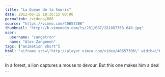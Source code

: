 ```yaml
---
title: "La Queue de la Souris"
date: 2012-06-15 18:36:15 00:00
permalink: /videos/866
source: "https://vimeo.com/40657306"
thumbnail: "http://b.vimeocdn.com/ts/281/087/281087353_640.jpg"
user:
  username: "zangetron"
  name: "Alex Zangeneh"
tags: ["animation short"]
html: "<iframe src=\"http://player.vimeo.com/video/40657306\" width=\"640\" height=\"480\" frameborder=\"0\" webkitAllowFullScreen mozallowfullscreen allowFullScreen></iframe>"
---
```


In a forest, a lion captures a mouse to devour. But this one makes him a deal ...